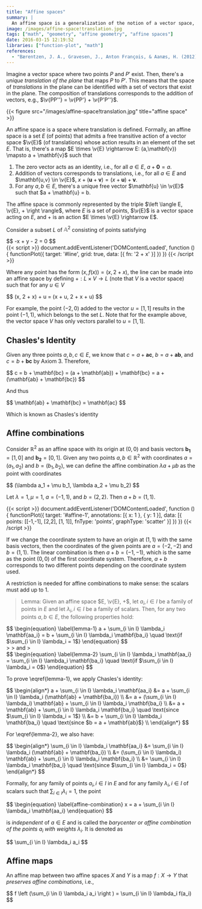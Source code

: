 ```yaml
---
title: "Affine spaces"
summary: |
  An affine space is a generalization of the notion of a vector space, but without the requirement of a fixed origin or a notion of "zero".
image: /images/affine-space!translation.jpg
tags: ["math", "geometry", "affine geometry", "affine spaces"]
date: 2016-03-15 12:19:52
libraries: ["function-plot", "math"]
references:
  - "Bærentzen, J. A., Gravesen, J., Anton François, & Aanæs, H. (2012). Guide to computational geometry processing: foundations, algorithms, and methods. London: Springer."
---
```


Imagine a vector space where two points $P$ and $P'$ exist. Then, there's a *unique translation of the plane* that maps $P$ to $P'$. This means that the space of *translations* in the plane can be identified with a set of vectors that exist in the plane. The composition of translations corresponds to the addition of vectors, e.g., $\v{PP''} = \v{PP'} + \v{P'P''}$.

{{< figure src="/images/affine-space!translation.jpg" title="affine space" >}}

An affine space is a space where translation is defined. Formally, an affine space is a set $E$ (of points) that admits a free transitive action of a vector space $\v{E}$ (of translations) whose action results in an element of the set $E$. That is, there's a map $E \times \v{E} \rightarrow E: (a,\mathbf{v}) \mapsto a + \mathbf{v}$ such that

1. The zero vector acts as an identity, i.e., for all $a \in E$, $a + \mathbf{0} = a$.
2. Addition of vectors corresponds to translations, i.e., for all $a \in E$ and $\mathbf{u,v} \in \v{E}$, $x + (\mathbf{u} + \mathbf{v}) = (x + \mathbf{u}) + \mathbf{v}$.
3. For any $a,b \in E$, there's a unique free vector $\mathbf{u} \in \v{E}$ such that $a + \mathbf{u} = b.

The affine space is commonly represented by the triple $\left \langle E, \v{E}, + \right \rangle$, where $E$ is a set of points, $\v{E}$ is a vector space acting on $E$, and $+$ is an action $E \times \v{E} \rightarrow E$.

Consider a subset $L$ of $\mathbb{A}^2$ consisting of points satisfying

<div>$$
-x + y - 2 = 0
$$</div>

<div id="line"></div>
{{< script >}}
document.addEventListener('DOMContentLoaded', function () {
  functionPlot({
    target: '#line',
    grid: true,
    data: [{
      fn: '2 + x'
    }]
  })
})
{{< /script >}}

Where any point has the form $(x, f(x)) = (x, 2 + x)$, the line can be made into an affine space by defining $+: L \times V \rightarrow L$ (note that $V$ is a vector space) such that for any $u \in V$

<div>$$
(x, 2 + x) + u = (x + u, 2 + x + u)
$$</div>

For example, the point $(-2,0)$ added to the vector $u = [1,1]$ results in the point $(-1, 1)$, which belongs to the set $L$. Note that for the example above, the vector space $V$ has only vectors parallel to $u = [1,1]$.

## Chasles's Identity

Given any three points $a,b,c \in E$, we know that $c = a + \mathbf{ac}$, $b = a + \mathbf{ab}$, and $c = b + \mathbf{bc}$ by Axiom 3. Therefore,

<div>$$
c = b + \mathbf{bc} = (a + \mathbf{ab}) + \mathbf{bc} = a + (\mathbf{ab} + \mathbf{bc})
$$</div>

And thus

<div>$$
\mathbf{ab} + \mathbf{bc} = \mathbf{ac}
$$</div>

Which is known as Chasles's identity

## Affine combinations

Consider $\mathbb{R}^2$ as an affine space with its origin at $(0,0)$ and basis vectors $\mathbf{b_1} = [1, 0]$ and $\mathbf{b_2} = [0,1]$. Given any two points $a,b \in \mathbb{R}^2$ with coordinates $a = (a_1,a_2)$ and $b = (b_1,b_2)$, we can define the affine combination $\lambda a + \mu b$ as the point with coordinates

<div>$$
(\lambda a_1 + \mu b_1, \lambda a_2 + \mu b_2)
$$</div>

Let $\lambda = 1, \mu = 1$, $a = (-1,1)$, and $b = (2, 2)$. Then $a + b = (1, 1)$.

<div id="affine-1"></div>
{{< script >}}
document.addEventListener('DOMContentLoaded', function () {
  functionPlot({
    target: '#affine-1',
    annotations: [{ x: 1 }, { y: 1 }],
    data: [{
      points: [[-1,-1], [2,2], [1, 1]],
      fnType: 'points',
      graphType: 'scatter'
    }]
  })
})
{{< /script >}}

If we change the coordinate system to have an origin at $(1,1)$ with the same basis vectors, then the coordinates of the given points are $a=(-2,-2)$ and $b=(1,1)$. The linear combination is then $a + b = (-1,-1)$, which is the same as the point $(0,0)$ of the first coordinate system. Therefore, $a+b$ corresponds to two different points depending on the coordinate system used.

A restriction is needed for affine combinations to make sense: the scalars must add up to 1.

> Lemma: Given an affine space $E, \v{E}, +$, let $a_i, i \in I$ be a family of points in $E$ and let $\lambda_i, i \in I$ be a family of scalars. Then, for any two points $a,b \in E$, the following properties hold:
>
<div>$$
\begin{equation} \label{lemma-1}
a + \sum_{i \in I} \lambda_i \mathbf{aa_i} = b + \sum_{i \in I} \lambda_i \mathbf{ba_i} \quad \text{if $\sum_{i \in I} \lambda_i = 1$} \end{equation}
$$</div>
>
> and
>
<div>$$
\begin{equation} \label{lemma-2}
\sum_{i \in I} \lambda_i \mathbf{aa_i} = \sum_{i \in I} \lambda_i \mathbf{ba_i} \quad \text{if $\sum_{i \in I} \lambda_i = 0$} \end{equation}
$$</div>

To prove \eqref{lemma-1}, we apply Chasles's identity:

<div>$$
\begin{align*}
a + \sum_{i \in I} \lambda_i \mathbf{aa_i} &= a + \sum_{i \in I} \lambda_i (\mathbf{ab} + \mathbf{ba_i}) \\
&= a + (\sum_{i \in I} \lambda_i) \mathbf{ab} + \sum_{i \in I} \lambda_i \mathbf{ba_i} \\
&= a + \mathbf{ab} + \sum_{i \in I} \lambda_i \mathbf{ba_i} \quad \text{since $\sum_{i \in I} \lambda_i = 1$} \\
&= b + \sum_{i \in I} \lambda_i \mathbf{ba_i} \quad \text{since $b = a + \mathbf{ab}$} \\
\end{align*}
$$</div>

For \eqref{lemma-2}, we also have:

<div>$$
\begin{align*}
\sum_{i \in I} \lambda_i \mathbf{aa_i} &= \sum_{i \in I} \lambda_i (\mathbf{ab} + \mathbf{ba_i}) \\
&= (\sum_{i \in I} \lambda_i) \mathbf{ab} + \sum_{i \in I} \lambda_i \mathbf{ba_i} \\
&= \sum_{i \in I} \lambda_i \mathbf{ba_i} \quad \text{since $\sum_{i \in I} \lambda_i = 0$}
\end{align*}
$$</div>

Formally, for any family of points $a_i, i \in I$ in $E$ and for any family $\lambda_i, i \in I$ of scalars such that $\sum_{i \in I} \lambda_i = 1$, the point

<div>$$
\begin{equation} \label{affine-combination}
x = a + \sum_{i \in I} \lambda_i \mathbf{aa_i}
\end{equation}
$$</div>

is *independent* of $a \in E$ and is called the *barycenter or affine combination of the points $a_i$ with weights $\lambda_i$*. It is denoted as

<div>$$
\sum_{i \in I} \lambda_i a_i
$$</div>

## Affine maps

An affine map between two affine spaces $X$ and $Y$ is a map $f: X \rightarrow Y$ that *preserves affine combinations*, i.e.,

<div>$$
f \left (\sum_{i \in I} \lambda_i a_i \right ) = \sum_{i \in I} \lambda_i f(a_i)
$$</div>

